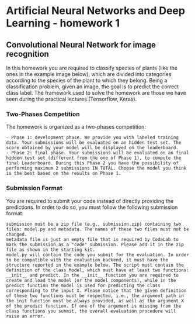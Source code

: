 # Artificial Neural Networks and Deep Learning - homework 1
## Convolutional Neural Network for image recognition  
In this homework you are required to classify species of plants (like the ones in the example image below), which are divided into categories according to the species of the plant to which they belong. Being a classification problem, given an image, the goal is to predict the correct class label.
The framework used to solve the homework are those we have seen during the practical lectures (Tensorflow, Keras).  
### Two-Phases Competition
The homework is organized as a two-phases competition:

    - Phase 1: development phase. We provide you with labeled training data. Your submissions will be evaluated on an hidden test set. The score obtained by your model will be displayed on the leaderboard.  
    - Phase 2: final phase. Your submissions will be evaluated on an final hidden test set (different from the one of Phase 1), to compute the final Leaderboard. During this Phase 2 you have the possibility of performing maximum 2 submissions IN TOTAL. Choose the model you think is the best based on the results on Phase 1.  

### Submission Format

You are required to submit your code instead of directly providing the predictions. In order to do so, you must follow the following submission format:

    submission must be a zip file (e.g., submission.zip) containing two files: model.py and metadata. The names of these two files must not be changed. 
    metadata file is just an empty file that is required by CodaLab to mark the submission as a "code" submission. Please add it in the zip file as shown in the starting kit.
    model.py will contain the code you submit for the evaluation. In order to be compatible with the evaluation backend, it must have the structure reported in the example below. The script must contain the definition of the class Model, which must have at least two functions: __init__ and predict. In the __init__ function you are required to create and load the model (or the model components), while in the predict function the model is used for predicting the class corresponding to the input X. Please notice that the given definition of these two functions must be respected, i.e., the argument path in the init function must be always provided, as well as the argument X of the predict function. If one of the argument is missing from the class functions you submit, the overall evaluation procedure will raise an error. 
